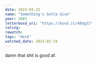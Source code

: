 ```yaml
---
date: 2023-03-22
name: "Something's Gotta Give"
year: 2003
letterboxd_uri: "https://boxd.it/40Ug3J"
rating: 
rewatch: 
tags: "desk"
watched_date: 2023-03-19
---
```


damn that shit is good af.
